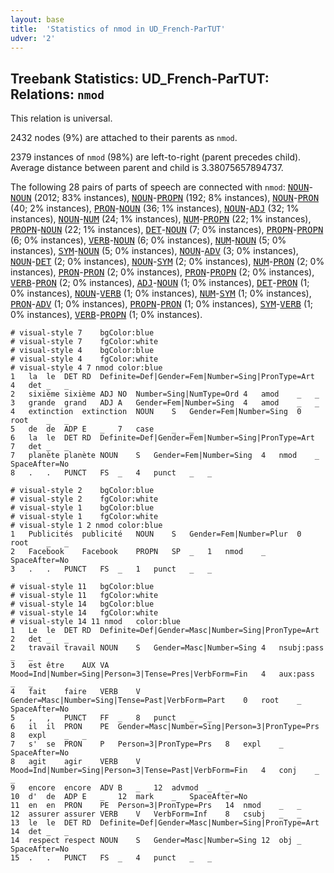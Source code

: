 ```yaml
---
layout: base
title:  'Statistics of nmod in UD_French-ParTUT'
udver: '2'
---
```


## Treebank Statistics: UD_French-ParTUT: Relations: `nmod`

This relation is universal.

2432 nodes (9%) are attached to their parents as `nmod`.

2379 instances of `nmod` (98%) are left-to-right (parent precedes child).
Average distance between parent and child is 3.38075657894737.

The following 28 pairs of parts of speech are connected with `nmod`: <tt><a href="fr_partut-pos-NOUN.html">NOUN</a></tt>-<tt><a href="fr_partut-pos-NOUN.html">NOUN</a></tt> (2012; 83% instances), <tt><a href="fr_partut-pos-NOUN.html">NOUN</a></tt>-<tt><a href="fr_partut-pos-PROPN.html">PROPN</a></tt> (192; 8% instances), <tt><a href="fr_partut-pos-NOUN.html">NOUN</a></tt>-<tt><a href="fr_partut-pos-PRON.html">PRON</a></tt> (40; 2% instances), <tt><a href="fr_partut-pos-PRON.html">PRON</a></tt>-<tt><a href="fr_partut-pos-NOUN.html">NOUN</a></tt> (36; 1% instances), <tt><a href="fr_partut-pos-NOUN.html">NOUN</a></tt>-<tt><a href="fr_partut-pos-ADJ.html">ADJ</a></tt> (32; 1% instances), <tt><a href="fr_partut-pos-NOUN.html">NOUN</a></tt>-<tt><a href="fr_partut-pos-NUM.html">NUM</a></tt> (24; 1% instances), <tt><a href="fr_partut-pos-NUM.html">NUM</a></tt>-<tt><a href="fr_partut-pos-PROPN.html">PROPN</a></tt> (22; 1% instances), <tt><a href="fr_partut-pos-PROPN.html">PROPN</a></tt>-<tt><a href="fr_partut-pos-NOUN.html">NOUN</a></tt> (22; 1% instances), <tt><a href="fr_partut-pos-DET.html">DET</a></tt>-<tt><a href="fr_partut-pos-NOUN.html">NOUN</a></tt> (7; 0% instances), <tt><a href="fr_partut-pos-PROPN.html">PROPN</a></tt>-<tt><a href="fr_partut-pos-PROPN.html">PROPN</a></tt> (6; 0% instances), <tt><a href="fr_partut-pos-VERB.html">VERB</a></tt>-<tt><a href="fr_partut-pos-NOUN.html">NOUN</a></tt> (6; 0% instances), <tt><a href="fr_partut-pos-NUM.html">NUM</a></tt>-<tt><a href="fr_partut-pos-NOUN.html">NOUN</a></tt> (5; 0% instances), <tt><a href="fr_partut-pos-SYM.html">SYM</a></tt>-<tt><a href="fr_partut-pos-NOUN.html">NOUN</a></tt> (5; 0% instances), <tt><a href="fr_partut-pos-NOUN.html">NOUN</a></tt>-<tt><a href="fr_partut-pos-ADV.html">ADV</a></tt> (3; 0% instances), <tt><a href="fr_partut-pos-NOUN.html">NOUN</a></tt>-<tt><a href="fr_partut-pos-DET.html">DET</a></tt> (2; 0% instances), <tt><a href="fr_partut-pos-NOUN.html">NOUN</a></tt>-<tt><a href="fr_partut-pos-SYM.html">SYM</a></tt> (2; 0% instances), <tt><a href="fr_partut-pos-NUM.html">NUM</a></tt>-<tt><a href="fr_partut-pos-PRON.html">PRON</a></tt> (2; 0% instances), <tt><a href="fr_partut-pos-PRON.html">PRON</a></tt>-<tt><a href="fr_partut-pos-PRON.html">PRON</a></tt> (2; 0% instances), <tt><a href="fr_partut-pos-PRON.html">PRON</a></tt>-<tt><a href="fr_partut-pos-PROPN.html">PROPN</a></tt> (2; 0% instances), <tt><a href="fr_partut-pos-VERB.html">VERB</a></tt>-<tt><a href="fr_partut-pos-PRON.html">PRON</a></tt> (2; 0% instances), <tt><a href="fr_partut-pos-ADJ.html">ADJ</a></tt>-<tt><a href="fr_partut-pos-NOUN.html">NOUN</a></tt> (1; 0% instances), <tt><a href="fr_partut-pos-DET.html">DET</a></tt>-<tt><a href="fr_partut-pos-PRON.html">PRON</a></tt> (1; 0% instances), <tt><a href="fr_partut-pos-NOUN.html">NOUN</a></tt>-<tt><a href="fr_partut-pos-VERB.html">VERB</a></tt> (1; 0% instances), <tt><a href="fr_partut-pos-NUM.html">NUM</a></tt>-<tt><a href="fr_partut-pos-SYM.html">SYM</a></tt> (1; 0% instances), <tt><a href="fr_partut-pos-PRON.html">PRON</a></tt>-<tt><a href="fr_partut-pos-ADV.html">ADV</a></tt> (1; 0% instances), <tt><a href="fr_partut-pos-PROPN.html">PROPN</a></tt>-<tt><a href="fr_partut-pos-PRON.html">PRON</a></tt> (1; 0% instances), <tt><a href="fr_partut-pos-SYM.html">SYM</a></tt>-<tt><a href="fr_partut-pos-VERB.html">VERB</a></tt> (1; 0% instances), <tt><a href="fr_partut-pos-VERB.html">VERB</a></tt>-<tt><a href="fr_partut-pos-PROPN.html">PROPN</a></tt> (1; 0% instances).


~~~ conllu
# visual-style 7	bgColor:blue
# visual-style 7	fgColor:white
# visual-style 4	bgColor:blue
# visual-style 4	fgColor:white
# visual-style 4 7 nmod	color:blue
1	la	le	DET	RD	Definite=Def|Gender=Fem|Number=Sing|PronType=Art	4	det	_	_
2	sixième	sixième	ADJ	NO	Number=Sing|NumType=Ord	4	amod	_	_
3	grande	grand	ADJ	A	Gender=Fem|Number=Sing	4	amod	_	_
4	extinction	extinction	NOUN	S	Gender=Fem|Number=Sing	0	root	_	_
5	de	de	ADP	E	_	7	case	_	_
6	la	le	DET	RD	Definite=Def|Gender=Fem|Number=Sing|PronType=Art	7	det	_	_
7	planète	planète	NOUN	S	Gender=Fem|Number=Sing	4	nmod	_	SpaceAfter=No
8	.	.	PUNCT	FS	_	4	punct	_	_

~~~


~~~ conllu
# visual-style 2	bgColor:blue
# visual-style 2	fgColor:white
# visual-style 1	bgColor:blue
# visual-style 1	fgColor:white
# visual-style 1 2 nmod	color:blue
1	Publicités	publicité	NOUN	S	Gender=Fem|Number=Plur	0	root	_	_
2	Facebook	Facebook	PROPN	SP	_	1	nmod	_	SpaceAfter=No
3	.	.	PUNCT	FS	_	1	punct	_	_

~~~


~~~ conllu
# visual-style 11	bgColor:blue
# visual-style 11	fgColor:white
# visual-style 14	bgColor:blue
# visual-style 14	fgColor:white
# visual-style 14 11 nmod	color:blue
1	Le	le	DET	RD	Definite=Def|Gender=Masc|Number=Sing|PronType=Art	2	det	_	_
2	travail	travail	NOUN	S	Gender=Masc|Number=Sing	4	nsubj:pass	_	_
3	est	être	AUX	VA	Mood=Ind|Number=Sing|Person=3|Tense=Pres|VerbForm=Fin	4	aux:pass	_	_
4	fait	faire	VERB	V	Gender=Masc|Number=Sing|Tense=Past|VerbForm=Part	0	root	_	SpaceAfter=No
5	,	,	PUNCT	FF	_	8	punct	_	_
6	il	il	PRON	PE	Gender=Masc|Number=Sing|Person=3|PronType=Prs	8	expl	_	_
7	s'	se	PRON	P	Person=3|PronType=Prs	8	expl	_	SpaceAfter=No
8	agit	agir	VERB	V	Mood=Ind|Number=Sing|Person=3|Tense=Past|VerbForm=Fin	4	conj	_	_
9	encore	encore	ADV	B	_	12	advmod	_	_
10	d'	de	ADP	E	_	12	mark	_	SpaceAfter=No
11	en	en	PRON	PE	Person=3|PronType=Prs	14	nmod	_	_
12	assurer	assurer	VERB	V	VerbForm=Inf	8	csubj	_	_
13	le	le	DET	RD	Definite=Def|Gender=Masc|Number=Sing|PronType=Art	14	det	_	_
14	respect	respect	NOUN	S	Gender=Masc|Number=Sing	12	obj	_	SpaceAfter=No
15	.	.	PUNCT	FS	_	4	punct	_	_

~~~


